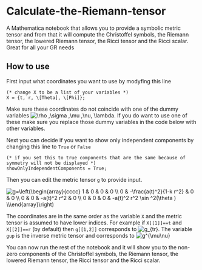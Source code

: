# Calculate-the-Riemann-tensor
A Mathematica notebook that allows you to provide a symbolic metric tensor and from that it will compute the Christoffel symbols, the Riemann tensor, the lowered Riemann tensor, the Ricci tensor and the Ricci scalar. Great for all your GR needs

## How to use
First input what coordinates you want to use by modyfing this line
```
(* change X to be a list of your variables *)
X = {t, r, \[Theta], \[Phi]};
```
Make sure these coordinates do not coincide with one of the dummy variables <img src="https://latex.codecogs.com/svg.image?\rho&space;,\sigma&space;,\mu&space;,\nu,&space;\lambda" title="\rho ,\sigma ,\mu ,\nu, \lambda" />. If you do want to use one of these make sure you replace those dummy variables in the code below with other variables.

Next you can decide if you want to show only independent components by changing this line to `True` or `False`
```
(* if you set this to true components that are the same because of 
symmetry will not be displayed *)
showOnlyIndependentComponents = True;
```
Then you can edit the metric tensor `g` to provide input. 

<img src="https://latex.codecogs.com/svg.image?g=\left(\begin{array}{cccc}&space;1&space;&&space;0&space;&&space;0&space;&&space;0&space;\\&space;0&space;&&space;-\frac{a(t)^2}{1-k&space;r^2}&space;&&space;0&space;&&space;0&space;\\&space;0&space;&&space;0&space;&&space;-a(t)^2&space;r^2&space;&&space;0&space;\\&space;0&space;&&space;0&space;&&space;0&space;&&space;-a(t)^2&space;r^2&space;&space;\sin&space;^2(\theta&space;)&space;\\\end{array}\right)" title="g=\left(\begin{array}{cccc} 1 & 0 & 0 & 0 \\ 0 & -\frac{a(t)^2}{1-k r^2} & 0 & 0 \\ 0 & 0 & -a(t)^2 r^2 & 0 \\ 0 & 0 & 0 & -a(t)^2 r^2 \sin ^2(\theta ) \\\end{array}\right)" />

The coordinates are in the same order as the variable `X` and the metric 
tensor is assumed to have lower indices. For example if `X[[1]]==t` and `X[[2]]==r` (by default) then `g[[1,2]]` corresponds to <img src="https://latex.codecogs.com/svg.image?g_{tr}" title="g_{tr}" />.
The variable `gup` is the inverse metric tensor and corresponds to <img src="https://latex.codecogs.com/svg.image?g^{\mu\nu}" title="g^{\mu\nu}" />

You can now run the rest of the notebook and it will show you to the non-zero components of the Christoffel symbols, the Riemann tensor, the lowered Riemann tensor, the Ricci tensor and the Ricci scalar.

